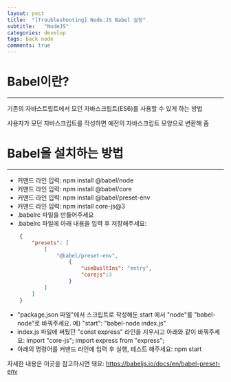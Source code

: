 ```yaml
---
layout: post
title:  "[Troubleshooting] Node.JS Babel 설정"
subtitle:   "NodeJS"
categories: develop
tags: back node
comments: true
---
```


# Babel이란?
---
기존의 자바스트립트에서 모던 자바스크립트(ES6)를 사용할 수 있게 하는 방법

사용자가 모던 자바스크립트를 작성하면 예전의 자바스크립트 모양으로 변환해 줌

# Babel을 설치하는 방법
---
* 커맨드 라인 입력:
npm install @babel/node
* 커맨드 라인 입력:
npm install @babel/core
* 커맨드 라인 입력:
npm install @babel/preset-env
* 커맨드 라인 입력:
npm install core-js@3
* .babelrc 파일을 만들어주세요
* .babelrc 파일에 아래 내용을 입력 후 저장해주세요:
  
```json
    {
        "presets": [
            [
                "@babel/preset-env",
                    {
                        "useBuiltIns": "entry",
                        "corejs":3
                    }
            ]   
        ]
    }
```
* "package.json 파일"에서 스크립트로 작성해둔 start 에서 "node"를 "babel-node"로 바꿔주세요.
예) "start": "babel-node index.js"
* index.js 파일에 써뒀던 "const express" 라인을 지우시고 아래와 같이 바꿔주세요:
import "core-js";
import express from "express";
* 아래의 명령어를 커맨드 라인에 입력 후 실행, 테스트 해주세요:
npm start


자세한 내용은 이곳을 참고하시면 돼요: https://babeljs.io/docs/en/babel-preset-env